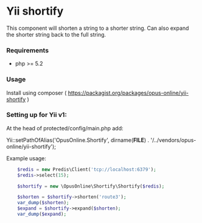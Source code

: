 # Yii shortify

This component will shorten a string to a shorter string. Can also expand the shorter string back to the full string.

### Requirements

 - php >= 5.2

### Usage

Install using composer ( https://packagist.org/packages/opus-online/yii-shortify )

### Setting up for Yii v1:

At the head of protected/config/main.php add:

Yii::setPathOfAlias('OpusOnline.Shortify', dirname(__FILE__) . '/../vendors/opus-online/yii-shortify');

Example usage:

```php
    $redis = new Predis\Client('tcp://localhost:6379');
    $redis->select(15);

    $shortify = new \OpusOnline\Shortify\Shortify($redis);

    $shorten = $shortify->shorten('route3');
    var_dump($shorten);
    $expand = $shortify->expand($shorten);
    var_dump($expand);
```